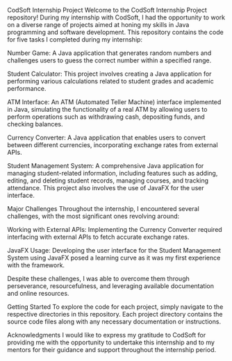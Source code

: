 CodSoft Internship Project
Welcome to the CodSoft Internship Project repository! During my internship with CodSoft, I had the opportunity to work on a diverse range of projects aimed at honing my skills in Java programming and software development. This repository contains the code for five tasks I completed during my internship:

Number Game: A Java application that generates random numbers and challenges users to guess the correct number within a specified range.

Student Calculator: This project involves creating a Java application for performing various calculations related to student grades and academic performance.

ATM Interface: An ATM (Automated Teller Machine) interface implemented in Java, simulating the functionality of a real ATM by allowing users to perform operations such as withdrawing cash, depositing funds, and checking balances.

Currency Converter: A Java application that enables users to convert between different currencies, incorporating exchange rates from external APIs.

Student Management System: A comprehensive Java application for managing student-related information, including features such as adding, editing, and deleting student records, managing courses, and tracking attendance. This project also involves the use of JavaFX for the user interface.

Major Challenges
Throughout the internship, I encountered several challenges, with the most significant ones revolving around:

Working with External APIs: Implementing the Currency Converter required interfacing with external APIs to fetch accurate exchange rates.

JavaFX Usage: Developing the user interface for the Student Management System using JavaFX posed a learning curve as it was my first experience with the framework.

Despite these challenges, I was able to overcome them through perseverance, resourcefulness, and leveraging available documentation and online resources.

Getting Started
To explore the code for each project, simply navigate to the respective directories in this repository. Each project directory contains the source code files along with any necessary documentation or instructions.

Acknowledgments
I would like to express my gratitude to CodSoft for providing me with the opportunity to undertake this internship and to my mentors for their guidance and support throughout the internship period.

